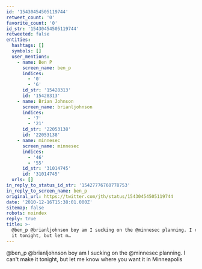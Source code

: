 ```yaml
---
id: '15430454505119744'
retweet_count: '0'
favorite_count: '0'
id_str: '15430454505119744'
retweeted: false
entities:
  hashtags: []
  symbols: []
  user_mentions:
    - name: Ben P
      screen_name: ben_p
      indices:
        - '0'
        - '6'
      id_str: '15428313'
      id: '15428313'
    - name: Brian Johnson
      screen_name: brianljohnson
      indices:
        - '7'
        - '21'
      id_str: '22053138'
      id: '22053138'
    - name: minnesec
      screen_name: minnesec
      indices:
        - '46'
        - '55'
      id_str: '31014745'
      id: '31014745'
  urls: []
in_reply_to_status_id_str: '15427776760778753'
in_reply_to_screen_name: ben_p
original_url: https://twitter.com/jth/status/15430454505119744
date: '2010-12-16T15:38:01.000Z'
sitemap: false
robots: noindex
reply: true
title: >-
  @ben_p @brianljohnson boy am I sucking on the @minnesec planning. I can't make
  it tonight, but let m…
---
```


@ben_p @brianljohnson boy am I sucking on the @minnesec planning. I can't make it tonight, but let me know where you want it in Minneapolis